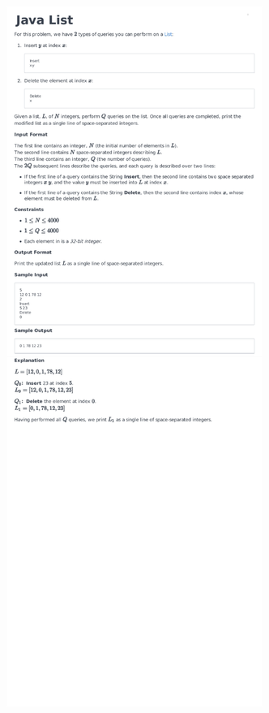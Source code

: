 ![Alt text](/Collections/problemQuestion/java-list-English_page-0001.jpg)
![Alt text](/Collections/problemQuestion/java-list-English_page-0002.jpg)
